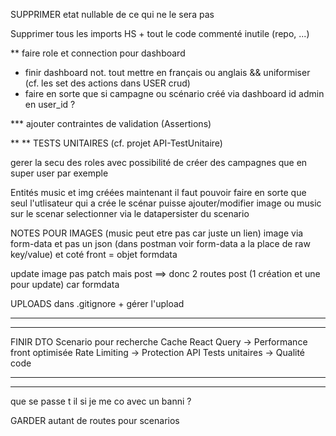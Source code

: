 SUPPRIMER etat nullable de ce qui ne le sera pas

Supprimer tous les imports HS + tout le code commenté inutile (repo, ...)


** faire role et connection pour dashboard
+ finir dashboard not. tout mettre en français ou anglais && uniformiser (cf. les set des actions dans USER crud)
+ faire en sorte que si campagne ou scénario créé via dashboard id admin en user_id ?

*** ajouter contraintes de validation (Assertions)

** ** TESTS UNITAIRES (cf. projet API-TestUnitaire)

gerer la secu des roles avec possibilité de créer des campagnes que en super user par exemple


Entités music et img créées maintenant il faut pouvoir faire en sorte que seul l'utlisateur qui a crée le scénar puisse ajouter/modifier image ou music sur le scenar selectionner via le datapersister du scenario

NOTES POUR IMAGES (music peut etre pas car juste un lien)
image via form-data et pas un json (dans postman voir form-data a la place de raw key/value)
et coté front = objet formdata

update image pas patch mais post ==> donc 2 routes post (1 création et une pour update) car formdata

UPLOADS dans .gitignore + gérer l'upload


----------------------------------------------------------------------------
----------------------------------------------------------------------------

FINIR DTO Scenario pour recherche
Cache React Query → Performance front optimisée
Rate Limiting → Protection API
Tests unitaires → Qualité code

----------------------------------------------------------------------------
----------------------------------------------------------------------------

que se passe t il si je me co avec un banni ? 

GARDER autant de routes pour scenarios